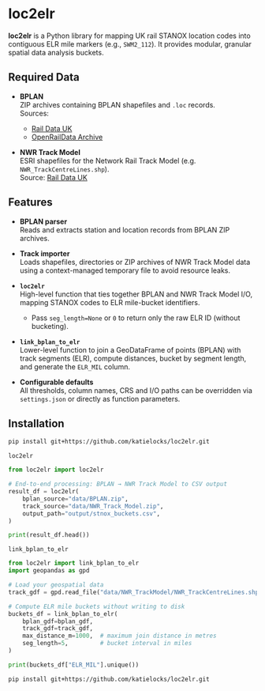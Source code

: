 # loc2elr

**loc2elr** is a Python library for mapping UK rail STANOX location codes into contiguous ELR mile markers (e.g., `SWM2_112`). It provides modular, granular spatial data analysis buckets.

## Required Data

- **BPLAN**  
  ZIP archives containing BPLAN shapefiles and `.loc` records.  
  Sources:  
  - [Rail Data UK](https://www.raildata.org.uk/)  
  - [OpenRailData Archive](https://github.com/raildata/openraildata)

- **NWR Track Model**  
  ESRI shapefiles for the Network Rail Track Model (e.g. `NWR_TrackCentreLines.shp`).  
  Source: [Rail Data UK](https://www.raildata.org.uk/)

## Features

- **BPLAN parser**  
  Reads and extracts station and location records from BPLAN ZIP archives.

- **Track importer**  
  Loads shapefiles, directories or ZIP archives of NWR Track Model data using a context-managed temporary file to avoid resource leaks.

- **`loc2elr`**  
  High-level function that ties together BPLAN and NWR Track Model I/O, mapping STANOX codes to ELR mile-bucket identifiers.  
  - Pass `seg_length=None` or `0` to return only the raw ELR ID (without bucketing).

- **`link_bplan_to_elr`**  
  Lower-level function to join a GeoDataFrame of points (BPLAN) with track segments (ELR), compute distances, bucket by segment length, and generate the `ELR_MIL` column.

- **Configurable defaults**  
  All thresholds, column names, CRS and I/O paths can be overridden via `settings.json` or directly as function parameters.

## Installation

```bash
pip install git+https://github.com/katielocks/loc2elr.git

```
`loc2elr`
```python 
from loc2elr import loc2elr

# End-to-end processing: BPLAN → NWR Track Model to CSV output
result_df = loc2elr(
    bplan_source="data/BPLAN.zip",
    track_source="data/NWR_Track_Model.zip",
    output_path="output/stnox_buckets.csv",
)

print(result_df.head())
```
`link_bplan_to_elr`
```python 
from loc2elr import link_bplan_to_elr
import geopandas as gpd

# Load your geospatial data
track_gdf = gpd.read_file("data/NWR_TrackModel/NWR_TrackCentreLines.shp")

# Compute ELR mile buckets without writing to disk
buckets_df = link_bplan_to_elr(
    bplan_gdf=bplan_gdf,
    track_gdf=track_gdf,
    max_distance_m=1000,  # maximum join distance in metres
    seg_length=5,         # bucket interval in miles
)

print(buckets_df["ELR_MIL"].unique())
```



   ```bash
   pip install git+https://github.com/katielocks/loc2elr.git
   ```
